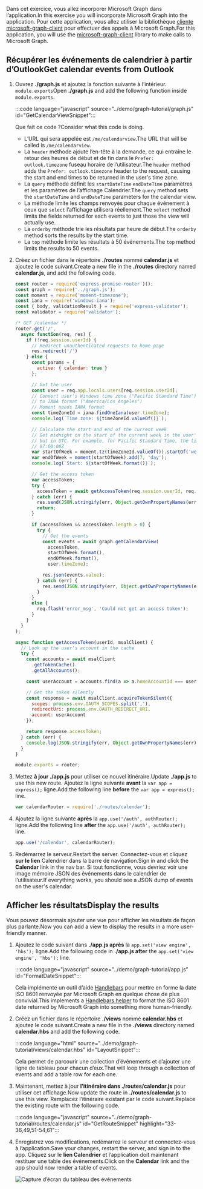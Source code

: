 <!-- markdownlint-disable MD002 MD041 -->

<span data-ttu-id="16b5e-101">Dans cet exercice, vous allez incorporer Microsoft Graph dans l’application.</span><span class="sxs-lookup"><span data-stu-id="16b5e-101">In this exercise you will incorporate Microsoft Graph into the application.</span></span> <span data-ttu-id="16b5e-102">Pour cette application, vous allez utiliser la bibliothèque [cliente microsoft-graph-client](https://github.com/microsoftgraph/msgraph-sdk-javascript) pour effectuer des appels à Microsoft Graph.</span><span class="sxs-lookup"><span data-stu-id="16b5e-102">For this application, you will use the [microsoft-graph-client](https://github.com/microsoftgraph/msgraph-sdk-javascript) library to make calls to Microsoft Graph.</span></span>

## <a name="get-calendar-events-from-outlook"></a><span data-ttu-id="16b5e-103">Récupérer les événements de calendrier à partir d’Outlook</span><span class="sxs-lookup"><span data-stu-id="16b5e-103">Get calendar events from Outlook</span></span>

1. <span data-ttu-id="16b5e-104">Ouvrez **./graph.js** et ajoutez la fonction suivante à l’intérieur. `module.exports`</span><span class="sxs-lookup"><span data-stu-id="16b5e-104">Open **./graph.js** and add the following function inside `module.exports`.</span></span>

    :::code language="javascript" source="../demo/graph-tutorial/graph.js" id="GetCalendarViewSnippet":::

    <span data-ttu-id="16b5e-105">Que fait ce code ?</span><span class="sxs-lookup"><span data-stu-id="16b5e-105">Consider what this code is doing.</span></span>

    - <span data-ttu-id="16b5e-106">L’URL qui sera appelée est `/me/calendarview`.</span><span class="sxs-lookup"><span data-stu-id="16b5e-106">The URL that will be called is `/me/calendarview`.</span></span>
    - <span data-ttu-id="16b5e-107">La `header` méthode ajoute l’en-tête à la demande, ce qui entraîne le retour des heures de début et de fin dans le `Prefer: outlook.timezone` fuseau horaire de l’utilisateur.</span><span class="sxs-lookup"><span data-stu-id="16b5e-107">The `header` method adds the `Prefer: outlook.timezone` header to the request, causing the start and end times to be returned in the user's time zone.</span></span>
    - <span data-ttu-id="16b5e-108">La `query` méthode définit les `startDateTime` `endDateTime` paramètres et les paramètres de l’affichage Calendrier.</span><span class="sxs-lookup"><span data-stu-id="16b5e-108">The `query` method sets the `startDateTime` and `endDateTime` parameters for the calendar view.</span></span>
    - <span data-ttu-id="16b5e-109">La méthode limite les champs renvoyés pour chaque événement à ceux que `select` l’affichage utilisera réellement.</span><span class="sxs-lookup"><span data-stu-id="16b5e-109">The `select` method limits the fields returned for each events to just those the view will actually use.</span></span>
    - <span data-ttu-id="16b5e-110">La `orderby` méthode trie les résultats par heure de début.</span><span class="sxs-lookup"><span data-stu-id="16b5e-110">The `orderby` method sorts the results by the start time.</span></span>
    - <span data-ttu-id="16b5e-111">La `top` méthode limite les résultats à 50 événements.</span><span class="sxs-lookup"><span data-stu-id="16b5e-111">The `top` method limits the results to 50 events.</span></span>

1. <span data-ttu-id="16b5e-112">Créez un fichier dans le répertoire **./routes** nommé **calendar.js** et ajoutez le code suivant.</span><span class="sxs-lookup"><span data-stu-id="16b5e-112">Create a new file in the **./routes** directory named **calendar.js**, and add the following code.</span></span>

    ```javascript
    const router = require('express-promise-router')();
    const graph = require('../graph.js');
    const moment = require('moment-timezone');
    const iana = require('windows-iana');
    const { body, validationResult } = require('express-validator');
    const validator = require('validator');

    /* GET /calendar */
    router.get('/',
      async function(req, res) {
        if (!req.session.userId) {
          // Redirect unauthenticated requests to home page
          res.redirect('/')
        } else {
          const params = {
            active: { calendar: true }
          };

          // Get the user
          const user = req.app.locals.users[req.session.userId];
          // Convert user's Windows time zone ("Pacific Standard Time")
          // to IANA format ("America/Los_Angeles")
          // Moment needs IANA format
          const timeZoneId = iana.findOneIana(user.timeZone);
          console.log(`Time zone: ${timeZoneId.valueOf()}`);

          // Calculate the start and end of the current week
          // Get midnight on the start of the current week in the user's timezone,
          // but in UTC. For example, for Pacific Standard Time, the time value would be
          // 07:00:00Z
          var startOfWeek = moment.tz(timeZoneId.valueOf()).startOf('week').utc();
          var endOfWeek = moment(startOfWeek).add(7, 'day');
          console.log(`Start: ${startOfWeek.format()}`);

          // Get the access token
          var accessToken;
          try {
            accessToken = await getAccessToken(req.session.userId, req.app.locals.msalClient);
          } catch (err) {
            res.send(JSON.stringify(err, Object.getOwnPropertyNames(err)));
            return;
          }

          if (accessToken && accessToken.length > 0) {
            try {
              // Get the events
              const events = await graph.getCalendarView(
                accessToken,
                startOfWeek.format(),
                endOfWeek.format(),
                user.timeZone);

              res.json(events.value);
            } catch (err) {
              res.send(JSON.stringify(err, Object.getOwnPropertyNames(err)));
            }
          }
          else {
            req.flash('error_msg', 'Could not get an access token');
          }
        }
      }
    );

    async function getAccessToken(userId, msalClient) {
      // Look up the user's account in the cache
      try {
        const accounts = await msalClient
          .getTokenCache()
          .getAllAccounts();

        const userAccount = accounts.find(a => a.homeAccountId === userId);

        // Get the token silently
        const response = await msalClient.acquireTokenSilent({
          scopes: process.env.OAUTH_SCOPES.split(','),
          redirectUri: process.env.OAUTH_REDIRECT_URI,
          account: userAccount
        });

        return response.accessToken;
      } catch (err) {
        console.log(JSON.stringify(err, Object.getOwnPropertyNames(err)));
      }
    }

    module.exports = router;
    ```

1. <span data-ttu-id="16b5e-113">Mettez **à jour ./app.js** pour utiliser ce nouvel itinéraire.</span><span class="sxs-lookup"><span data-stu-id="16b5e-113">Update **./app.js** to use this new route.</span></span> <span data-ttu-id="16b5e-114">Ajoutez la ligne suivante **avant** la `var app = express();` ligne.</span><span class="sxs-lookup"><span data-stu-id="16b5e-114">Add the following line **before** the `var app = express();` line.</span></span>

    ```javascript
    var calendarRouter = require('./routes/calendar');
    ```

1. <span data-ttu-id="16b5e-115">Ajoutez la ligne suivante **après** la `app.use('/auth', authRouter);` ligne.</span><span class="sxs-lookup"><span data-stu-id="16b5e-115">Add the following line **after** the `app.use('/auth', authRouter);` line.</span></span>

    ```javascript
    app.use('/calendar', calendarRouter);
    ```

1. <span data-ttu-id="16b5e-116">Redémarrez le serveur.</span><span class="sxs-lookup"><span data-stu-id="16b5e-116">Restart the server.</span></span> <span data-ttu-id="16b5e-117">Connectez-vous et cliquez **sur le lien** Calendrier dans la barre de navigation.</span><span class="sxs-lookup"><span data-stu-id="16b5e-117">Sign in and click the **Calendar** link in the nav bar.</span></span> <span data-ttu-id="16b5e-118">Si tout fonctionne, vous devriez voir une image mémoire JSON des événements dans le calendrier de l’utilisateur.</span><span class="sxs-lookup"><span data-stu-id="16b5e-118">If everything works, you should see a JSON dump of events on the user's calendar.</span></span>

## <a name="display-the-results"></a><span data-ttu-id="16b5e-119">Afficher les résultats</span><span class="sxs-lookup"><span data-stu-id="16b5e-119">Display the results</span></span>

<span data-ttu-id="16b5e-120">Vous pouvez désormais ajouter une vue pour afficher les résultats de façon plus parlante.</span><span class="sxs-lookup"><span data-stu-id="16b5e-120">Now you can add a view to display the results in a more user-friendly manner.</span></span>

1. <span data-ttu-id="16b5e-121">Ajoutez le code suivant dans **./app.js après** la `app.set('view engine', 'hbs');` ligne.</span><span class="sxs-lookup"><span data-stu-id="16b5e-121">Add the following code in **./app.js after** the `app.set('view engine', 'hbs');` line.</span></span>

    :::code language="javascript" source="../demo/graph-tutorial/app.js" id="FormatDateSnippet":::

    <span data-ttu-id="16b5e-122">Cela implémente un outil d’aide [Handlebars](http://handlebarsjs.com/#helpers) pour mettre en forme la date ISO 8601 renvoyée par Microsoft Graph en quelque chose de plus convivial.</span><span class="sxs-lookup"><span data-stu-id="16b5e-122">This implements a [Handlebars helper](http://handlebarsjs.com/#helpers) to format the ISO 8601 date returned by Microsoft Graph into something more human-friendly.</span></span>

1. <span data-ttu-id="16b5e-123">Créez un fichier dans le répertoire **./views** nommé **calendar.hbs** et ajoutez le code suivant.</span><span class="sxs-lookup"><span data-stu-id="16b5e-123">Create a new file in the **./views** directory named **calendar.hbs** and add the following code.</span></span>

    :::code language="html" source="../demo/graph-tutorial/views/calendar.hbs" id="LayoutSnippet":::

    <span data-ttu-id="16b5e-124">Cela permet de parcourir une collection d’événements et d’ajouter une ligne de tableau pour chacun d’eux.</span><span class="sxs-lookup"><span data-stu-id="16b5e-124">That will loop through a collection of events and add a table row for each one.</span></span>

1. <span data-ttu-id="16b5e-125">Maintenant, mettez à jour **l’itinéraire dans ./routes/calendar.js** pour utiliser cet affichage.</span><span class="sxs-lookup"><span data-stu-id="16b5e-125">Now update the route in **./routes/calendar.js** to use this view.</span></span> <span data-ttu-id="16b5e-126">Remplacez l’itinéraire existant par le code suivant.</span><span class="sxs-lookup"><span data-stu-id="16b5e-126">Replace the existing route with the following code.</span></span>

    :::code language="javascript" source="../demo/graph-tutorial/routes/calendar.js" id="GetRouteSnippet" highlight="33-36,49,51-54,61":::

1. <span data-ttu-id="16b5e-127">Enregistrez vos modifications, redémarrez le serveur et connectez-vous à l’application.</span><span class="sxs-lookup"><span data-stu-id="16b5e-127">Save your changes, restart the server, and sign in to the app.</span></span> <span data-ttu-id="16b5e-128">Cliquez sur le **lien Calendrier** et l’application doit maintenant restituer une table des événements.</span><span class="sxs-lookup"><span data-stu-id="16b5e-128">Click on the **Calendar** link and the app should now render a table of events.</span></span>

    ![Capture d’écran du tableau des événements](./images/add-msgraph-01.png)
